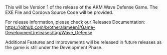 This will be Version 1 of the release of the AKM Wave Defense Game. The EXE File and Cordova Source Code will be provided. 

For release information, please check our Releases Documentation: https://github.com/brotheralameen1/Game-Development/releases/tag/Wave_Defense

Additional Features and Improvements will be released in future releases as the game is still under the Development Phase.
